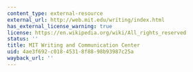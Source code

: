 ```yaml
---
content_type: external-resource
external_url: http://web.mit.edu/writing/index.html
has_external_license_warning: true
license: https://en.wikipedia.org/wiki/All_rights_reserved
status: ''
title: MIT Writing and Communication Center
uid: 4ae3f692-c018-4531-8f88-98b93987c25a
wayback_url: ''
---
```


